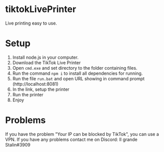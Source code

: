 # tiktokLivePrinter
Live printing easy to use.

# Setup

1. Install node.js in your computer.
2. Download the TikTok Live Printer
3. Open ```cmd.exe``` and set directory to the folder containing files.
4. Run the command ```npm i``` to install all dependencies for running.
5. Run the file ```run.bat``` and open URL showing in command prompt (http://localhost:8081)
6. In the link, setup the printer
7. Run the printer
8. Enjoy
# Problems
If you have the problem "Your IP can be blocked by TikTok", you can use a VPN.
If you have any problems contact me on Discord: Il grande Stalin#3909

